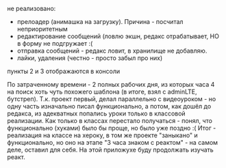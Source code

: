 не реализовано:
 - прелоадер (анимашка на загрузку). Причина - посчитал неприоритетным
 - редактирование сообщений (ловлю экшн, редакс отрабатывает, НО в форму не подгружает :(
 - отправка сообщений - редакс ловит, в хранилище не добавляю.
 - лайки, удаления (честно - просто забыл про них)

пункты 2 и 3 отображаются в консоли

По затраченному времени - 2 полных рабочих дня, из которых часа 4 на поиск хоть чуть похожего шаблона (в итоге, взял с adminLTE, бутстреп).
Т.к. проект первый, делал параллельно с видеоуроком - но одну часть изначально писал функционально, а потом, как дошёл до редакса, из адекватных попались уроки только в классовой реализации. Как только в классах перестало получаться - понял, что функционально (хуками) было бы проще, но было уже поздно :(
Итог - реализация на классе на хероку, в том же проекте "заныкано" и функционально, но оно на этапе "3 часа знаком с реактом" - на самом деле, оставил для себя. На этой приложухе буду продолжать изучать реакт.